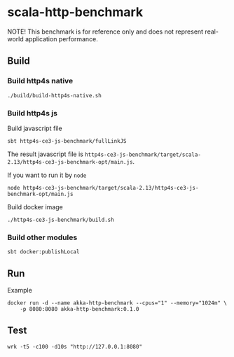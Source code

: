 # scala-http-benchmark

NOTE! This benchmark is for reference only and does not represent real-world application performance.

## Build

### Build http4s native

```
./build/build-http4s-native.sh
```

### Build http4s js

Build javascript file

```
sbt http4s-ce3-js-benchmark/fullLinkJS
```

The result javascript file is `http4s-ce3-js-benchmark/target/scala-2.13/http4s-ce3-js-benchmark-opt/main.js`.

If you want to run it by `node`

```
node http4s-ce3-js-benchmark/target/scala-2.13/http4s-ce3-js-benchmark-opt/main.js
```

Build docker image

```
./http4s-ce3-js-benchmark/build.sh
```

### Build other modules

```
sbt docker:publishLocal
```

## Run

Example

```
docker run -d --name akka-http-benchmark --cpus="1" --memory="1024m" \
    -p 8080:8080 akka-http-benchmark:0.1.0
```

## Test

```
wrk -t5 -c100 -d10s "http://127.0.0.1:8080"
```
